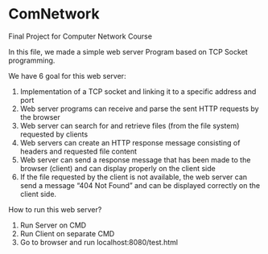 # ComNetwork
Final Project for Computer Network Course

In this file, we made a simple web server Program based on TCP Socket programming. 

We have 6 goal for this web server:
1. Implementation of a TCP socket and linking it to a specific address and port
2. Web server programs can receive and parse the sent HTTP requests by the browser
3. Web server can search for and retrieve files (from the file system) requested by clients
4. Web servers can create an HTTP response message consisting of headers and requested file content
5. Web server can send a response message that has been made to the browser (client) and can display properly on the client side
6. If the file requested by the client is not available, the web server can send a message “404 Not Found” and can be displayed correctly on the client side.

How to run this web server?
1. Run Server on CMD
2. Run Client on separate CMD
3. Go to browser and run localhost:8080/test.html
